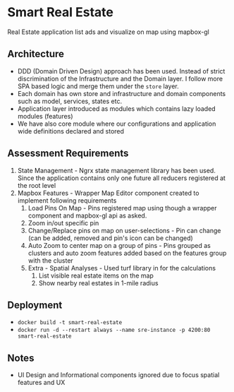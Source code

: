 # Smart Real Estate

Real Estate application list ads and visualize on map using mapbox-gl

## Architecture

- DDD (Domain Driven Design) approach has been used. Instead of strict discrimination of the Infrastructure and the Domain layer. I follow more SPA based logic and merge them under the `store` layer. 
- Each domain has own store and infrastructure and domain components such as model, services, states etc. 
- Application layer introduced as modules which contains lazy loaded modules (features)
- We have also core module where our configurations and application wide definitions declared and stored

## Assessment Requirements

1. State Management - Ngrx state management library has been used. Since the application contains only one future all reducers registered at the root level
2. Mapbox Features - Wrapper Map Editor component created to implement following requirements
   1. Load Pins On Map - Pins registered map using though a wrapper component and mapbox-gl api as asked. 
   2. Zoom in/out specific pin
   3. Change/Replace pins on map on user-selections - Pin can change (can be added, removed and pin's icon can be changed)
   4. Auto Zoom to center map on a group of pins - Pins grouped as clusters and auto zoom features added based on the features group with the cluster
   5. Extra - Spatial Analyses - Used turf library in for the calculations
      1. List visible real estate items on the map
      2. Show nearby real estates in 1-mile radius
      
  
## Deployment
- `docker build -t smart-real-estate`
- `docker run -d --restart always --name sre-instance -p 4200:80 smart-real-estate`

## Notes
- UI Design and Informational components ignored due to focus spatial features and UX
